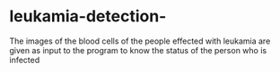 # leukamia-detection-
The images of the blood cells of the people effected with leukamia are given as input to the program to know the status of the person who is infected 
